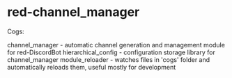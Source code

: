 # red-channel_manager

Cogs:

channel_manager - automatic channel generation and management module for red-DiscordBot
hierarchical_config - configuration storage library for channel_manager
module_reloader - watches files in 'cogs' folder and automatically reloads them, useful mostly for development

